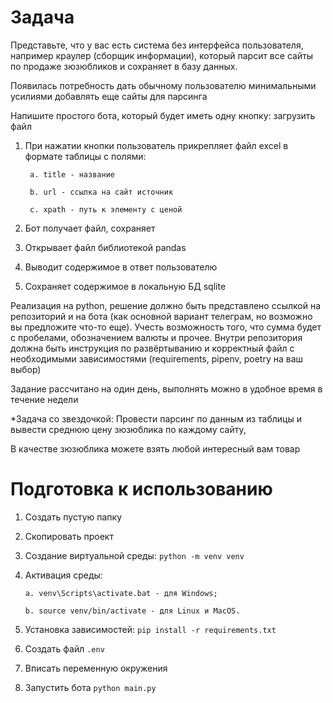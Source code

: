 # Задача
Представьте, что у вас есть система без интерфейса пользователя, например краулер (сборщик информации), который парсит все сайты по продаже зюзюбликов и сохраняет в базу данных.

Появилась потребность дать обычному пользователю минимальными усилиями добавлять еще сайты для парсинга

Напишите простого бота, который будет иметь одну кнопку: загрузить файл

1. При нажатии кнопки пользователь прикрепляет файл excel в формате таблицы с
полями:

        a. title - название

        b. url - ссылка на сайт источник

        c. xpath - путь к элементу с ценой

2. Бот получает файл, сохраняет

3. Открывает файл библиотекой pandas

4. Выводит содержимое в ответ пользователю

5. Сохраняет содержимое в локальную БД sqlite

Реализация на python, решение должно быть представлено ссылкой на репозиторий и на
бота (как основной вариант телеграм, но возможно вы предложите что-то еще).
Учесть возможность того, что сумма будет с пробелами, обозначением валюты и прочее.
Внутри репозитория должна быть инструкция по развёртыванию и корректный файл с
необходимыми зависимостями (requirements, pipenv, poetry на ваш выбор)

Задание рассчитано на один день, выполнять можно в удобное время в течение недели

*Задача со звездочкой:
Провести парсинг по данным из таблицы и вывести среднюю цену зюзюблика по каждому
сайту,

В качестве зюзюблика можете взять любой интересный вам товар

# Подготовка к использованию

1.  Создать пустую папку

2.  Скопировать проект

3.  Создание виртуальной среды: `python -m venv venv`

4.  Активация среды:

        a. venv\Scripts\activate.bat - для Windows;
        
        b. source venv/bin/activate - для Linux и MacOS.

5.  Установка зависимостей: `pip install -r requirements.txt`

6.  Создать файл `.env`

7.  Вписать переменную окружения

8.  Запустить бота `python main.py`